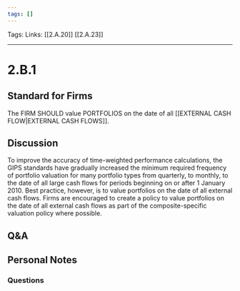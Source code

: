 ```yaml
---
tags: []
---
```

Tags: 
Links: [[2.A.20]] [[2.A.23]]
___
# 2.B.1
## Standard for Firms
The FIRM SHOULD value PORTFOLIOS on the date of all [[EXTERNAL CASH FLOW|EXTERNAL CASH FLOWS]].
## Discussion
To improve the accuracy of time-weighted performance calculations, the GIPS standards have gradually increased the minimum required frequency of portfolio valuation for many portfolio types from quarterly, to monthly, to the date of all large cash flows for periods beginning on or after 1 January 2010. Best practice, however, is to value portfolios on the date of all external cash flows. Firms are encouraged to create a policy to value portfolios on the date of all external cash flows as part of the composite-specific valuation policy where possible.
## Q&A

## Personal Notes

### Questions